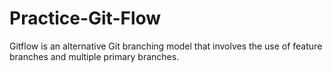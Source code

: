 # Practice-Git-Flow
Gitflow is an alternative Git branching model that involves the use of feature branches and multiple primary branches. 
